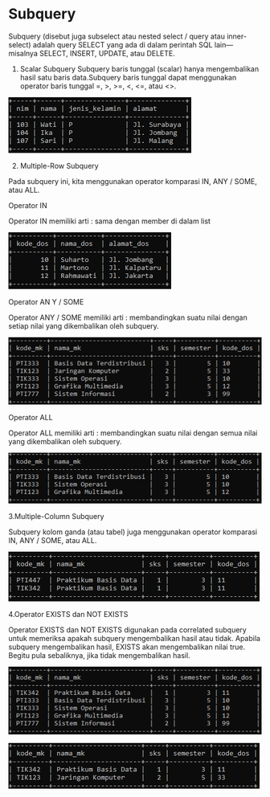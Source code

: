 # Subquery
Subquery (disebut juga subselect atau nested select / query atau inner- select) adalah query SELECT yang ada di dalam perintah SQL lain— misalnya  SELECT, INSERT, UPDATE, atau DELETE. 

1. Scalar Subquery 
Subquery baris tunggal (scalar) hanya mengembalikan hasil satu baris data.Subquery baris tunggal dapat menggunakan operator baris tunggal =, >, >=, <, <=, atau <>. 


![AltText](https://github.com/Larasati11/Subquery/blob/master/subquery%20scalar.png)

2.  Multiple-Row Subquery 
 
Pada subquery ini, kita menggunakan operator komparasi IN, ANY / SOME, atau ALL. 

Operator IN 

Operator IN memiliki arti : sama dengan member di dalam list


![AltText](https://github.com/Larasati11/Subquery/blob/master/subquery%20in.png)


Operator AN Y / SOME 

Operator ANY / SOME memiliki arti : membandingkan suatu nilai dengan setiap nilai yang dikembalikan oleh subquery. 


![AltText](https://github.com/Larasati11/Subquery/blob/master/subquery%20any.png)
 
 
Operator ALL 
 
Operator ALL memiliki arti : membandingkan suatu nilai dengan semua nilai  yang dikembalikan oleh subquery. 


![AltText](https://github.com/Larasati11/Subquery/blob/master/subquery%20all.png)
 
 
 3.Multiple-Column Subquery 
 
Subquery kolom ganda (atau tabel) juga menggunakan operator komparasi IN, ANY / SOME, atau ALL. 

![AltText](https://github.com/Larasati11/Subquery/blob/master/subquery%20multiple.png)


4.Operator EXISTS dan NOT EXISTS 
 
Operator EXISTS dan NOT EXISTS digunakan pada correlated subquery untuk memeriksa apakah subquery mengembalikan hasil atau tidak. Apabila subquery mengembalikan hasil, EXISTS akan mengembalikan nilai true. Begitu pula sebaliknya, jika tidak mengembalikan hasil. 

![AltText](https://github.com/Larasati11/Subquery/blob/master/subquery%20exist.png)

![AltText](https://github.com/Larasati11/Subquery/blob/master/subquery%20not%20exist.png)


